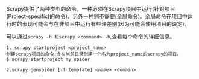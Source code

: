 Scrapy提供了两种类型的命令。一种必须在Scrapy项目中运行(针对项目(Project-specific)的命令)，另外一种则不需要(全局命令)。全局命令在项目中运行时的表现可能会与在非项目中运行有些许差别(因为可能会使用项目的设定)。

可以通过`scrapy -h 和scrapy <command> -h`,查看每个命令的详细信息。
```
1. scrapy startproject <project_name>
创建scrapy项目的命令,会在当前目录创建一个名为project_name的scrapy的项目。
$ scrapy startproject my_spider

2.scrapy genspider [-t template] <name> <domain>
```